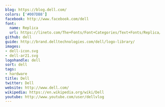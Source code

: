 ```yaml
---
blog: https://blog.dell.com/
colors: ['#007DB8']
facebook: http://www.facebook.com/dell
font:
  name: Replica
  url: https://lineto.com/The+Fonts/Font+Categories/Text+Fonts/Replica/
github: dell
guide: http://brand.delltechnologies.com/dell/logo-library/
images:
- dell-icon.svg
- dell-ar21.svg
logohandle: dell
sort: dell
tags:
- hardware
title: Dell
twitter: Dell
website: http://www.dell.com/
wikipedia: https://en.wikipedia.org/wiki/Dell
youtube: http://www.youtube.com/user/dellvlog
---
```

